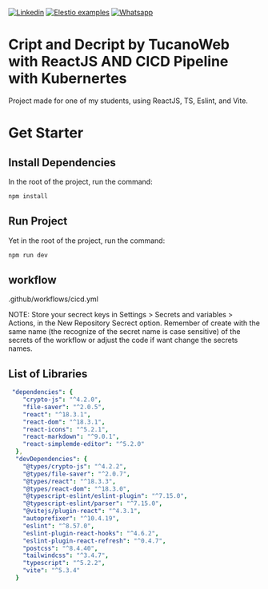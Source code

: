 [![Linkedin](https://img.shields.io/static/v1.svg?logo=linkedin&color=f78A38&labelColor=083468&logoColor=ffffff&style=for-the-badge&label=Linkedin&message=Public)](https://www.linkedin.com/in/eric-ricielle-2aa1ba237/) [![Elestio examples](https://img.shields.io/static/v1.svg?logo=github&color=f78A38&labelColor=083468&logoColor=ffffff&style=for-the-badge&label=github&message=open%20source)](https://github.com/TucanoWeb) [![Whatsapp](https://img.shields.io/static/v1.svg?logo=whatsapp&color=f78A38&labelColor=083468&logoColor=ffffff&style=for-the-badge&label=Whatsapp&message=Tirar%20Dúvidas)](https://api.whatsapp.com/send?phone=5531992936042)

# Cript and Decript by TucanoWeb with ReactJS AND CICD Pipeline with Kubernertes

Project made for one of my students, using ReactJS, TS, Eslint, and Vite.

# Get Starter

## Install Dependencies

In the root of the project, run the command:

```bash
npm install
```

## Run Project

Yet in the root of the project, run the command:

```bash
npm run dev
```

## workflow

.github/workflows/cicd.yml

NOTE: Store your secrect keys in Settings > Secrets and variables > Actions, in the New Repository Secrect option. Remember of create with the same name (the recognize of the secret name is case sensitive) of the secrets of the workflow or adjust the code if want change the secrets names. 

## List of Libraries

```yaml
 "dependencies": {
    "crypto-js": "^4.2.0",
    "file-saver": "^2.0.5",
    "react": "^18.3.1",
    "react-dom": "^18.3.1",
    "react-icons": "^5.2.1",
    "react-markdown": "^9.0.1",
    "react-simplemde-editor": "^5.2.0"
  },
  "devDependencies": {
    "@types/crypto-js": "^4.2.2",
    "@types/file-saver": "^2.0.7",
    "@types/react": "^18.3.3",
    "@types/react-dom": "^18.3.0",
    "@typescript-eslint/eslint-plugin": "^7.15.0",
    "@typescript-eslint/parser": "^7.15.0",
    "@vitejs/plugin-react": "^4.3.1",
    "autoprefixer": "^10.4.19",
    "eslint": "^8.57.0",
    "eslint-plugin-react-hooks": "^4.6.2",
    "eslint-plugin-react-refresh": "^0.4.7",
    "postcss": "^8.4.40",
    "tailwindcss": "^3.4.7",
    "typescript": "^5.2.2",
    "vite": "^5.3.4"
  }

```
